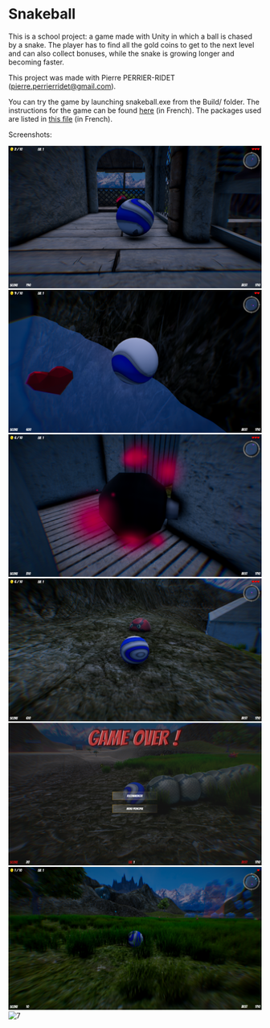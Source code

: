 # Snakeball

This is a school project: a game made with Unity in which a ball is chased by a snake. The player has to find all the gold coins to get to the next level and can also collect bonuses, while the snake is growing longer and becoming faster.

This project was made with Pierre PERRIER-RIDET (pierre.perrierridet@gmail.com).

You can try the game by launching snakeball.exe from the Build/ folder. The instructions for the game can be found [here](Tutoriel.pdf) (in French). The packages used are listed in [this file](ReleaseNotes.txt) (in French).

Screenshots:

![1](/Screenshots/Screenshot_Snakeball_1.png)
![2](/Screenshots/Screenshot_Snakeball_2.png)
![3](/Screenshots/Screenshot_Snakeball_3.png)
![4](/Screenshots/Screenshot_Snakeball_4.png)
![5](/Screenshots/Screenshot_Snakeball_5.png)
![6](/Screenshots/Screenshot_Snakeball_6.png)
![7](/Screenshots/Screenshot_Snakeball_7.png)
